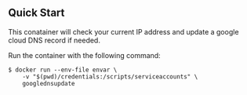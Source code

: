 ## Quick Start

This conatainer will check your current IP address and update a google cloud DNS record if needed.

Run the container with the following command:

```
$ docker run --env-file envar \
    -v "$(pwd)/credentials:/scripts/serviceaccounts" \ 
    googlednsupdate
```

